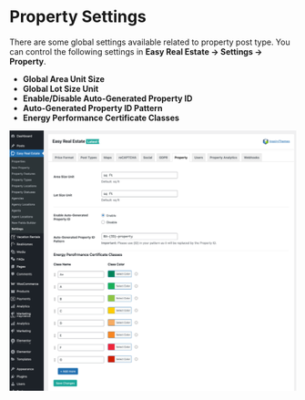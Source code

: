 # Property Settings

There are some global settings available related to property post type. You can control the following settings in **Easy Real Estate → Settings → Property**.

- **Global Area Unit Size**
- **Global Lot Size Unit**
- **Enable/Disable Auto-Generated Property ID**
- **Auto-Generated Property ID Pattern**
- **Energy Performance Certificate Classes**

![RealHomes Documentation](images/ere-tabs/property.png)